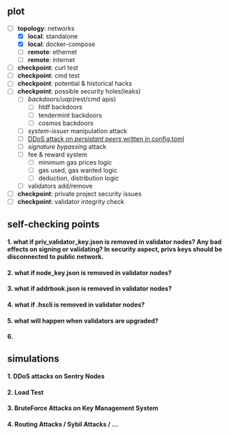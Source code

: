 ## plot
  * [ ] **topology**: networks
    * [x] **local**: standalone
    * [x] **local**: docker-compose
    * [ ] **remote**: ethernet
    * [ ] **remote**: internet
  * [ ] **checkpoint**: curl test
  * [ ] **checkpoint**: cmd test
  * [ ] **checkpoint**: potential & historical hacks
  * [ ] **checkpoint**: possible security holes(leaks)
    * [ ] *backdoors/uap*(rest/cmd apis)
      * [ ] htdf backdoors
      * [ ] tendermint backdoors
      * [ ] cosmos backdoors
    * [ ] *system-issuer* manipulation attack
    * [ ] [DDoS attack on *persistant peers* written in config.toml](https://cosmos.network/docs/cosmos-hub/validators/validator-setup.html#what-is-a-validator)
    * [ ] *signature bypassing* attack
    * [ ] fee & reward system
      * [ ]  minimum gas prices logic
      * [ ]  gas used, gas wanted logic
      * [ ]  deduction, distribution logic
    * [ ] validators add/remove
  * [ ] **checkpoint**: private project security issues
  * [ ] **checkpoint**: validator integrity check

## self-checking points
#### 1. what if priv_validator_key.json is removed in validator nodes? Any bad effects on signing or validating? In security aspect, privs keys should be disconnected to public network.
#### 2. what if node_key.json is removed in validator nodes?
#### 3. what if addrbook.json is removed in validator nodes?
#### 4. what if .hscli is removed in validator nodes?
#### 5. what will happen when validators are upgraded?
#### 6. 

## simulations
#### 1. DDoS attacks on Sentry Nodes
#### 2. Load Test
#### 3. BruteForce Attacks on Key Management System
#### 4. Routing Attacks / Sybil Attacks / ...